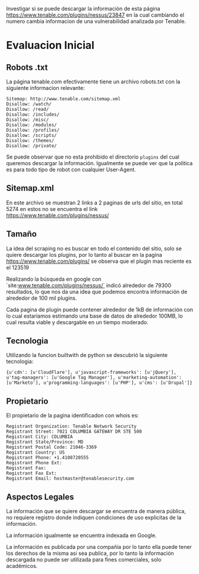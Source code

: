 Investigar si se puede descargar la información de esta página
https://www.tenable.com/plugins/nessus/23847 
en la cual cambiando el numero cambia informacion de una vulnerabilidad analizada por Tenable.


# Evaluacion Inicial
## Robots .txt
La página tenable.com efectivamente tiene un archivo robots.txt con la siguiente informacion relevante:
```User-agent: *
Sitemap: http://www.tenable.com/sitemap.xml
Disallow: /watch/
Disallow: /read/
Disallow: /includes/
Disallow: /misc/
Disallow: /modules/
Disallow: /profiles/
Disallow: /scripts/
Disallow: /themes/
Disallow: /private/
```

Se puede observar que no esta prohibido el directorio `plugins` del cual queremos descargar la información.
Igualmente se puede ver que la politica es para todo tipo de robot con cualquier User-Agent.

## Sitemap.xml
En este archivo se muestran 2 links a 2 paginas de urls del sitio, en total 5274 en estos no se encuentra el link https://www.tenable.com/plugins/nessus/


## Tamaño
La idea del scraping no es buscar en todo el contenido del sitio, solo se quiere descargar los plugins, por lo tanto al buscar en la pagina https://www.tenable.com/plugins/ se observa que el plugin mas reciente es el 123519

Realizando la búsqueda en google con ´site:www.tenable.com/plugins/nessus/´ indicó alrededor de 79300 resultados, lo que nos da una idea que podemos encontra información de alrededor de 100 mil plugins.

Cada pagina de plugin puede contener alrededor de 1kB de información con lo cual estariamos estimando una base de datos de alrededor 100MB, lo cual resulta viable y descargable en un tiempo moderado.

## Tecnologia
Utilizando la funcion builtwith de python se descubrió la siguiente tecnologia:

```{u'cdn': [u'CloudFlare'], u'javascript-frameworks': [u'jQuery'], u'tag-managers': [u'Google Tag Manager'], u'marketing-automation': [u'Marketo'], u'programming-languages': [u'PHP'], u'cms': [u'Drupal']}```

## Propietario
El propietario de la pagina identificadon con whois es:
```Registrant Name: Tenable Network Security
Registrant Organization: Tenable Network Security
Registrant Street: 7021 COLUMBIA GATEWAY DR STE 500
Registrant City: COLUMBIA
Registrant State/Province: MD
Registrant Postal Code: 21046-3369
Registrant Country: US
Registrant Phone: +1.4108720555
Registrant Phone Ext: 
Registrant Fax: 
Registrant Fax Ext: 
Registrant Email: hostmaster@tenablesecurity.com
```

## Aspectos Legales
La información que se quiere descargar se encuentra de manera pública, no requiere registro donde indiquen condiciones de uso explicitas de la información.

La información igualmente se encuentra indexada en Google.

La información es publicada por una compañía por lo tanto ella puede tener los derechos de la misma asi sea publica, por lo tanto la información descargada no puede ser utilizada para fines comerciales, solo académicos.












